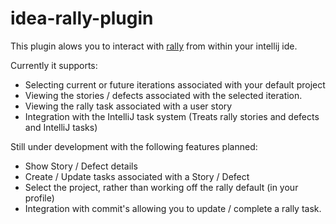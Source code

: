 idea-rally-plugin
=================

This plugin alows you to interact with [rally](http://www.rallydev.com) from within your intellij ide.

Currently it supports:

* Selecting current or future iterations associated with your default project
* Viewing the stories / defects associated with the selected iteration.
* Viewing the rally task associated with a user story
* Integration with the IntelliJ task system (Treats rally stories and defects and IntelliJ tasks)

Still under development with the following features planned:

* Show Story / Defect details
* Create / Update tasks associated with a Story / Defect
* Select the project, rather than working off the rally default (in your profile)
* Integration with commit's allowing you to update / complete a rally task.
